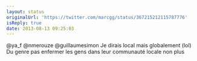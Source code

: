 ```yaml
---
layout: status
originalUrl: 'https://twitter.com/marcgg/status/367215212115787776'
isReply: true
date: 2013-08-13 09:25:03
---
```


@ya_f @nmerouze @guillaumesimon Je dirais local mais globalement (lol) Du genre pas enfermer les gens dans leur communauté locale non plus
